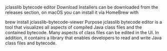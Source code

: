 jclasslib bytecode editor
Download
Installers can be downloaded from the releases section, on macOS you can install it via HomeBrew with

brew install jclasslib-bytecode-viewer
Purpose
jclasslib bytecode editor is a tool that visualizes all aspects of compiled Java class files and the contained bytecode. Many aspects of class files can be edited in the UI. In addition, it contains a library that enables developers to read and write Java class files and bytecode.
